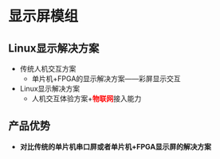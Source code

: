 # 显示屏模组



## Linux显示解决方案

* 传统人机交互方案
  * 单片机+FPGA的显示解决方案——彩屏显示交互
* Linux显示解决方案
  * 人机交互体验方案+<font color='red'>**物联网**</font>接入能力



## 产品优势

* **对比传统的单片机串口屏或者单片机+FPGA显示屏的解决方案**